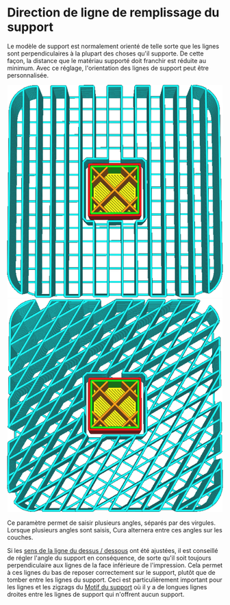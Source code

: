 Direction de ligne de remplissage du support
===

Le modèle de support est normalement orienté de telle sorte que les lignes sont perpendiculaires à la plupart des choses qu'il supporte. De cette façon, la distance que le matériau supporté doit franchir est réduite au minimum. Avec ce réglage, l'orientation des lignes de support peut être personnalisée.

![Un angle de 0°](../../../articles/images/support_infill_angle_0.png)
![Alternant entre 30° et 60°](../../../articles/images/support_infill_angles.png)

Ce paramètre permet de saisir plusieurs angles, séparés par des virgules. Lorsque plusieurs angles sont saisis, Cura alternera entre ces angles sur les couches.

Si les [sens de la ligne du dessus / dessous](skin_angles.md) ont été ajustées, il est conseillé de régler l'angle du support en conséquence, de sorte qu'il soit toujours perpendiculaire aux lignes de la face inférieure de l'impression. Cela permet à ces lignes du bas de reposer correctement sur le support, plutôt que de tomber entre les lignes du support. Ceci est particulièrement important pour les lignes et les zigzags du [Motif du support](support_pattern.md) où il y a de longues lignes droites entre les lignes de support qui n'offrent aucun support.
